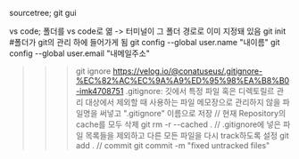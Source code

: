 sourcetree; git gui

vs code; 
폴더를 vs code로 엶
-> 터미널이 그 폴더 경로로 이미 지정돼 있음
git init #폴더가 git의 관리 하에 들어가게 됨
git config --global user.name "내이름"
git config --global user.email "내메일주소"

>>>git ignore
https://velog.io/@conatuseus/.gitignore-%EC%82%AC%EC%9A%A9%ED%95%98%EA%B8%B0-imk4708751
.gitignore: 깃에서 특정 파일 혹은 디렉토릴르 관리 대상에서 제외할 때 사용하는 파일
메모장으로 관리하지 않을 파일명을 써넣고 ".gitignore" 이름으로 저장
// 현재 Repository의 cache를 모두 삭제
git rm -r --cached .
// .gitignore에 넣은 파일 목록들을 제외하고 다른 모든 파일을 다시 track하도록 설정
git add .
// commit
git commit -m "fixed untracked files"
